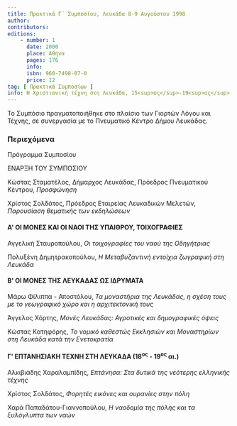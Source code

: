 ```yaml
---
title: Πρακτικά Γ΄ Συμποσίου, Λευκάδα 8-9 Αυγούστου 1998
author: 
contributors: 
editions: 
    - number: 1
      date: 2000
      place: Αθήνα
      pages: 176
      info: 
      isbn: 960-7498-07-0
      price: 12
tag: [ Πρακτικά Συμποσίων ]
info: Η Χριστιανική τέχνη στη Λευκάδα, 15<sup>ος</sup>-19<sup>ος</sup> αιώνας.
---
```


Το Συμπόσιο πραγματοποιήθηκε στο πλαίσιο των Γιορτών Λόγου και Τέχνης, σε συνεργασία με το Πνευματικό Κέντρο Δήμου Λευκάδας.

### Περιεχόμενα

Πρόγραμμα Συμποσίου

ΕΝΑΡΞΗ ΤΟΥ ΣΥΜΠΟΣΙΟΥ

Κώστας Σταματέλος, Δήμαρχος Λευκάδας, Πρόεδρος Πνευματικού Κέντρου, *Προσφώνηση*

Χρίστος Σολδάτος, Πρόεδρος Εταιρείας Λευκαδικών Μελετών, *Παρουσίαση θεματικής των εκδηλώσεων*

#### Α' ΟΙ ΜΟΝΕΣ ΚΑΙ ΟΙ ΝΑΟΙ ΤΗΣ ΥΠΑΙΘΡΟΥ, ΤΟΙΧΟΓΡΑΦΙΕΣ

Αγγελική Σταυροπούλου, *Οι τοιχογραφίες του ναού της Οδηγήτριας*

Πολυξένη Δημητρακοπούλου, *Η Μεταβυζαντινή εντοίχια ζωγραφική στη Λευκάδα*

#### Β' ΟΙ ΜΟΝΕΣ ΤΗΣ ΛΕΥΚΑΔΑΣ ΩΣ ΙΔΡΥΜΑΤΑ

Μάρω Φίλιππα - Αποστόλου, *Τα μοναστήρια της Λευκάδας, η σχέση τους με το γεωγραφικό χώρο και η αρχιτεκτονική τους*

Άγγελος Χόρτης, *Μονές Λευκάδας: Αγροτικές και δημογραφικές όψεις*

Κώστας Κατηφόρης, *Το νομικό καθεστώς Εκκλησιών και Μοναστηρίων στη Λευκάδα κατά την Ενετοκρατία*

#### Γ' ΕΠΤΑΝΗΣΙΑΚΗ ΤΕΧΝΗ ΣΤΗ ΛΕΥΚΑΔΑ \(18<sup>ος</sup> - 19<sup>ος</sup> αι.\)

Αλκιβιάδης Χαραλαμπίδης, *Επτάνησα: Στα δυτικά της νεότερης ελληνικής τέχνης*

Χρίστος Σολδάτος, *Φορητές εικόνες και ουρανίες στην πόλη*

Χαρά Παπαδάτου-Γιαννοπούλου, *Η ναοδομία της πόλης και τα ξυλόγλυπτα των ναών*

